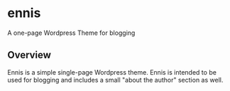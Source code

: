 # ennis
A one-page Wordpress Theme for blogging
## Overview
Ennis is a simple single-page Wordpress theme. Ennis is intended to be used for blogging and includes a small "about the author"  section as well.
